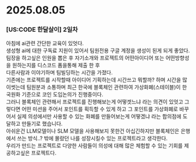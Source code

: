 # 2025.08.05

### [US:CODE 한달살이] 2일차
아침에 ai관련 간단한 교육이 있엇다.<br/>
생성형 ai에 대한 구독료 지원이 있어서 팀원전용 구글 계정을 생성이 된게 되게 좋았다.<br/>
팀장을 하고싶은 인원을 뽑은 후 자기소개와 프로젝트의 어떤아이디어 또는 어떤방향성을 원하는지를 디스코드 폼을통해 제출 한 후<br/>
다른사람과 이야기하며 팀빌딩하는 시간을 가졌다.<br/>
기존에는 프로젝트를 시작할때 아이디어 기획하는데 시간쓰고 뭐할까? 하며 시간을 많이썻는데 팀원분과 소통하며 최근 한국에 블록체인 관련하여 가상화폐(스테이블)이 한국원화 기준으로 코인 도입논의가 진행중이다.<br/>
그러니 블록체인 관련해서 프로젝트를 진행해보는게 어떻겟느냐 라는 의견이 있엇고
그렇다면 어떤 미션을 주어서 포인트를 획득할 수 있게 하고 
그 포인트를 가상화폐로 바꾸어서 실제 의성에서만 사용할 수 있는 화폐를 만들어보는게 어떻겠냐
라는 합의점에 도달하고 만들기로 했습니다.<br/>
아쉬운건 LLM모델이나 SLM 모델을 사용해보지 못한건 아십긴하지만 블록체인은 은행에서 쓰는 방식..? 밖에 몰랐던 나를 성장시킬수 있는 프로젝트라고 생각한다.<br/>
우리가 만드는 프로젝트로 다양한 사람들이 의성에 대해 많은 체험할 수 있는 기회를 제공하고싶은 프로젝트다.